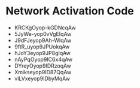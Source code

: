 # Network Activation Code
* KRCKgOyop-kGDNcqAw
* 5JyWe-yop0vVgEIqAw
* J9dFJeyop9Ah-WIqAw
* 9ftR_uyop9JPUokqAw
* hJoY3eyop9JP8gIqAw
* nAyPqOyop9IC6x4qAw
* DYreyOyop9IDRzoqAw
* Xmikseyop9ID87QqAw
* vlLVxeyop9IDbyMqAw